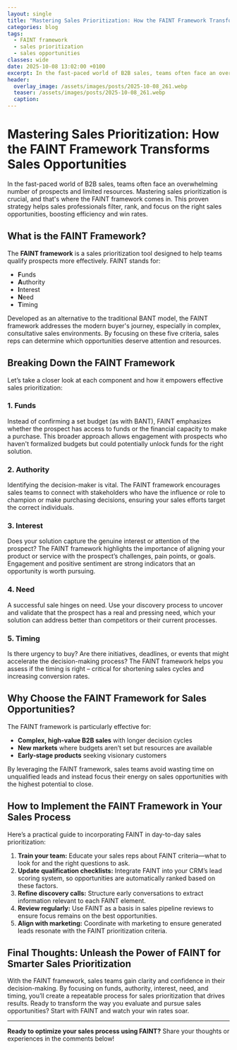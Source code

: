 ```yaml
---
layout: single
title: "Mastering Sales Prioritization: How the FAINT Framework Transforms Sales Opportunities"
categories: blog
tags:
  - FAINT framework
  - sales prioritization
  - sales opportunities
classes: wide
date: 2025-10-08 13:02:00 +0100
excerpt: In the fast-paced world of B2B sales, teams often face an overwhelming number of prospects and limited resources. Mastering sales prioritization is crucial,...
header:
  overlay_image: /assets/images/posts/2025-10-08_261.webp
  teaser: /assets/images/posts/2025-10-08_261.webp
  caption: 
---
```

  
# Mastering Sales Prioritization: How the FAINT Framework Transforms Sales Opportunities

In the fast-paced world of B2B sales, teams often face an overwhelming number of prospects and limited resources. Mastering sales prioritization is crucial, and that's where the FAINT framework comes in. This proven strategy helps sales professionals filter, rank, and focus on the right sales opportunities, boosting efficiency and win rates.

## What is the FAINT Framework?

The **FAINT framework** is a sales prioritization tool designed to help teams qualify prospects more effectively. FAINT stands for:

- **F**unds
- **A**uthority
- **I**nterest
- **N**eed
- **T**iming

Developed as an alternative to the traditional BANT model, the FAINT framework addresses the modern buyer's journey, especially in complex, consultative sales environments. By focusing on these five criteria, sales reps can determine which opportunities deserve attention and resources.

## Breaking Down the FAINT Framework

Let’s take a closer look at each component and how it empowers effective sales prioritization:

### 1. Funds

Instead of confirming a set budget (as with BANT), FAINT emphasizes whether the prospect has access to funds or the financial capacity to make a purchase. This broader approach allows engagement with prospects who haven't formalized budgets but could potentially unlock funds for the right solution.

### 2. Authority

Identifying the decision-maker is vital. The FAINT framework encourages sales teams to connect with stakeholders who have the influence or role to champion or make purchasing decisions, ensuring your sales efforts target the correct individuals.

### 3. Interest

Does your solution capture the genuine interest or attention of the prospect? The FAINT framework highlights the importance of aligning your product or service with the prospect’s challenges, pain points, or goals. Engagement and positive sentiment are strong indicators that an opportunity is worth pursuing.

### 4. Need

A successful sale hinges on need. Use your discovery process to uncover and validate that the prospect has a real and pressing need, which your solution can address better than competitors or their current processes.

### 5. Timing

Is there urgency to buy? Are there initiatives, deadlines, or events that might accelerate the decision-making process? The FAINT framework helps you assess if the timing is right – critical for shortening sales cycles and increasing conversion rates.

## Why Choose the FAINT Framework for Sales Opportunities?

The FAINT framework is particularly effective for:

- **Complex, high-value B2B sales** with longer decision cycles
- **New markets** where budgets aren’t set but resources are available
- **Early-stage products** seeking visionary customers

By leveraging the FAINT framework, sales teams avoid wasting time on unqualified leads and instead focus their energy on sales opportunities with the highest potential to close.

## How to Implement the FAINT Framework in Your Sales Process

Here’s a practical guide to incorporating FAINT in day-to-day sales prioritization:

1. **Train your team:** Educate your sales reps about FAINT criteria—what to look for and the right questions to ask.
2. **Update qualification checklists:** Integrate FAINT into your CRM’s lead scoring system, so opportunities are automatically ranked based on these factors.
3. **Refine discovery calls:** Structure early conversations to extract information relevant to each FAINT element.
4. **Review regularly:** Use FAINT as a basis in sales pipeline reviews to ensure focus remains on the best opportunities.
5. **Align with marketing:** Coordinate with marketing to ensure generated leads resonate with the FAINT prioritization criteria.

## Final Thoughts: Unleash the Power of FAINT for Smarter Sales Prioritization

With the FAINT framework, sales teams gain clarity and confidence in their decision-making. By focusing on funds, authority, interest, need, and timing, you’ll create a repeatable process for sales prioritization that drives results. Ready to transform the way you evaluate and pursue sales opportunities? Start with FAINT and watch your win rates soar.

---

**Ready to optimize your sales process using FAINT?** Share your thoughts or experiences in the comments below!